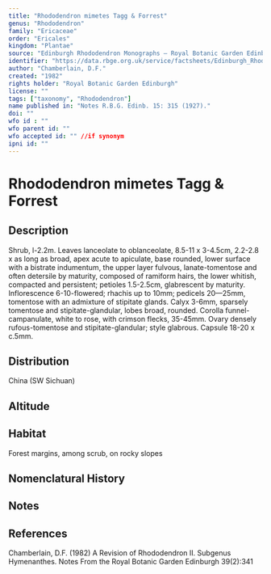 ```yaml
---
title: "Rhododendron mimetes Tagg & Forrest"
genus: "Rhododendron"
family: "Ericaceae"
order: "Ericales"
kingdom: "Plantae"
source: "Edinburgh Rhododendron Monographs – Royal Botanic Garden Edinburgh"
identifier: "https://data.rbge.org.uk/service/factsheets/Edinburgh_Rhododendron_Monographs.xhtml"
author: "Chamberlain, D.F."
created: "1982"
rights holder: "Royal Botanic Garden Edinburgh"
license: ""
tags: ["taxonomy", "Rhododendron"]
name published in: "Notes R.B.G. Edinb. 15: 315 (1927)."
doi: ""
wfo id : ""
wfo parent id: ""
wfo accepted id: "" //if synonym                      
ipni id: ""
---
```


                       

# Rhododendron mimetes Tagg & Forrest

## Description
Shrub, l-2.2m. Leaves lanceolate to oblanceolate, 8.5-11 x 3-4.5cm, 2.2-2.8 x as long as broad, apex acute to apiculate, base rounded, lower surface with a bistrate indumentum, the upper layer fulvous, lanate-tomentose and often detersile by maturity, composed of ramiform hairs, the lower whitish, compacted and persistent; petioles 1.5-2.5cm, glabrescent by maturity. Inflorescence 6-10-flowered; rhachis up to 10mm; pedicels 20—25mm, tomentose with an admixture of stipitate glands. Calyx 3-6mm, sparsely tomentose and stipitate-glandular, lobes broad, rounded. Corolla funnel-campanulate, white to rose, with crimson flecks, 35-45mm. Ovary densely rufous-tomentose and stipitate-glandular; style glabrous. Capsule 18-20 x c.5mm.

## Distribution
China (SW Sichuan)

## Altitude


## Habitat
Forest margins, among scrub, on rocky slopes

## Nomenclatural History

                       
## Notes


## References

Chamberlain, D.F. (1982) A Revision of Rhododendron II. Subgenus Hymenanthes. Notes From the Royal Botanic Garden Edinburgh 39(2):341

